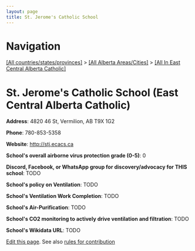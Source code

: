 ```yaml
---
layout: page
title: St. Jerome's Catholic School
---
```

# Navigation

[[All countries/states/provinces]](../../..) > [[All Alberta Areas/Cities]](../..) > [[All In East Central Alberta Catholic]](..)

# St. Jerome's Catholic School (East Central Alberta Catholic)

**Address**: 4820 46 St, Vermilion, AB T9X 1G2

**Phone**: 780-853-5358

**Website**: <http://stj.ecacs.ca>

**School's overall airborne virus protection grade (0-5)**: 0

**Discord, Facebook, or WhatsApp group for discovery/advocacy for THIS school**: TODO

**School's policy on Ventilation**: TODO

**School's Ventilation Work Completion**: TODO

**School's Air-Purification**: TODO

**School's CO2 monitoring to actively drive ventilation and filtration**: TODO

**School's Wikidata URL**: TODO


[Edit this page](https://github.com/ventilate-schools/AB/edit/main/./East_Central_Alberta_Catholic/St._Jerome's_Catholic_School.md). See also [rules for contribution](../../../contribution-rules/)